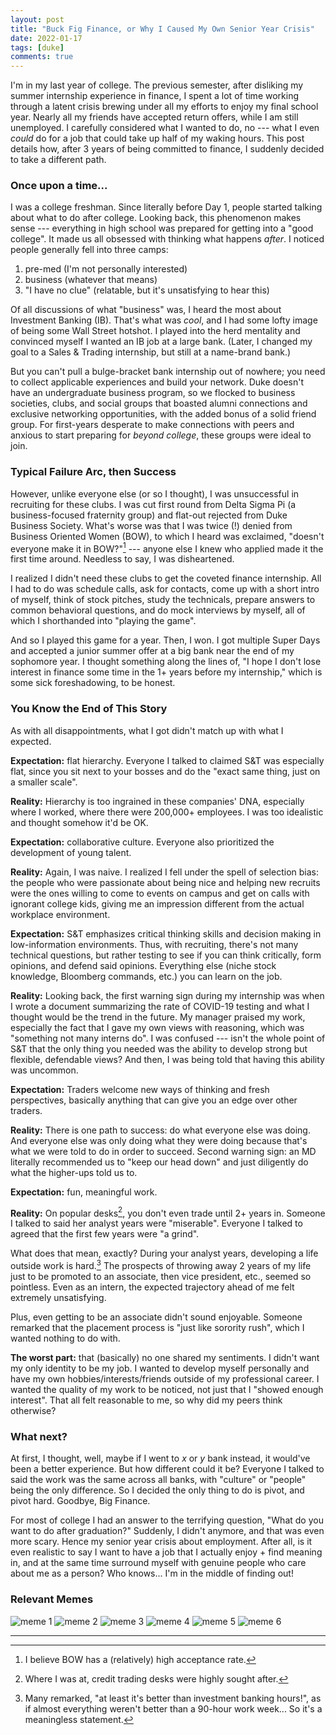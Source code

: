 ```yaml
---
layout: post
title: "Buck Fig Finance, or Why I Caused My Own Senior Year Crisis" 
date: 2022-01-17
tags: [duke]
comments: true
---
```


I'm in my last year of college. The previous semester, after disliking my summer internship experience in finance, I spent a lot of time working through a latent crisis brewing under all my efforts to enjoy my final school year. Nearly all my friends have accepted return offers, while I am still unemployed. I carefully considered what I wanted to do, no --- what I even *could* do for a job that could take up half of my waking hours. This post details how, after 3 years of being committed to finance, I suddenly decided to take a different path. 

### Once upon a time... 

I was a college freshman. Since literally before Day 1, people started talking about what to do after college. Looking back, this phenomenon makes sense --- everything in high school was prepared for getting into a "good college". It made us all obsessed with thinking what happens *after*. I noticed people generally fell into three camps: 

1. pre-med (I'm not personally interested) 
2. business (whatever that means) 
3. "I have no clue" (relatable, but it's unsatisfying to hear this) 

Of all discussions of what "business" was, I heard the most about Investment Banking (IB). That's what was *cool*, and I had some lofty image of being some Wall Street hotshot. I played into the herd mentality and convinced myself I wanted an IB job at a large bank. (Later, I changed my goal to a Sales & Trading internship, but still at a name-brand bank.)

But you can't pull a bulge-bracket bank internship out of nowhere; you need to collect applicable experiences and build your network. Duke doesn't have an undergraduate business program, so we flocked to business societies, clubs, and social groups that boasted alumni connections and exclusive networking opportunities, with the added bonus of a solid friend group. For first-years desperate to make connections with peers and anxious to start preparing for *beyond college*, these groups were ideal to join.  

### Typical Failure Arc, then Success 

However, unlike everyone else (or so I thought), I was unsuccessful in recruiting for these clubs. I was cut first round from Delta Sigma Pi (a business-focused fraternity group) and flat-out rejected from Duke Business Society. What's worse was that I was twice (!) denied from Business Oriented Women (BOW), to which I heard was exclaimed, "doesn't everyone make it in BOW?"[^1] --- anyone else I knew who applied made it the first time around. Needless to say, I was disheartened.

I realized I didn't need these clubs to get the coveted finance internship. All I had to do was schedule calls, ask for contacts, come up with a short intro of myself, think of stock pitches, study the technicals, prepare answers to common behavioral questions, and do mock interviews by myself, all of which I shorthanded into "playing the game". 

And so I played this game for a year. Then, I won. I got multiple Super Days and accepted a junior summer offer at a big bank near the end of my sophomore year. I thought something along the lines of, "I hope I don't lose interest in finance some time in the 1+ years before my internship," which is some sick foreshadowing, to be honest. 

### You Know the End of This Story  

As with all disappointments, what I got didn't match up with what I expected. 

**Expectation:** flat hierarchy. Everyone I talked to claimed S&T was especially flat, since you sit next to your bosses and do the "exact same thing, just on a smaller scale". 

**Reality:** Hierarchy is too ingrained in these companies' DNA, especially where I worked, where there were 200,000+ employees. I was too idealistic and thought somehow it'd be OK. 

**Expectation:** collaborative culture. Everyone also prioritized the development of young talent. 

**Reality:** Again, I was naive. I realized I fell under the spell of selection bias: the people who were passionate about being nice and helping new recruits were the ones willing to come to events on campus and get on calls with ignorant college kids, giving me an impression different from the actual workplace environment. 

**Expectation:** S&T emphasizes critical thinking skills and decision making in low-information environments. Thus, with recruiting, there's not many technical questions, but rather testing to see if you can think critically, form opinions, and defend said opinions. Everything else (niche stock knowledge, Bloomberg commands, etc.) you can learn on the job. 

**Reality:** Looking back, the first warning sign during my internship was when I wrote a document summarizing the rate of COVID-19 testing and what I thought would be the trend in the future. My manager praised my work, especially the fact that I gave my own views with reasoning, which was "something not many interns do". I was confused --- isn't the whole point of S&T that the only thing you needed was the ability to develop strong but flexible, defendable views? And then, I was being told that having this ability was uncommon. 

**Expectation:** Traders welcome new ways of thinking and fresh perspectives, basically anything that can give you an edge over other traders. 

**Reality:** There is one path to success: do what everyone else was doing. And everyone else was only doing what they were doing because that's what we were told to do in order to succeed. Second warning sign: an MD literally recommended us to "keep our head down" and just diligently do what the higher-ups told us to. 

**Expectation:** fun, meaningful work. 

**Reality:** On popular desks[^2], you don't even trade until 2+ years in. Someone I talked to said her analyst years were "miserable". Everyone I talked to agreed that the first few years were "a grind". 

What does that mean, exactly? During your analyst years, developing a life outside work is hard.[^3] The prospects of throwing away 2 years of my life just to be promoted to an associate, then vice president, etc., seemed so pointless. Even as an intern, the expected trajectory ahead of me felt extremely unsatisfying. 

Plus, even getting to be an associate didn't sound enjoyable. Someone remarked that the placement process is "just like sorority rush", which I wanted nothing to do with. 

**The worst part:** that (basically) no one shared my sentiments. I didn't want my only identity to be my job. I wanted to develop myself personally and have my own hobbies/interests/friends outside of my professional career. I wanted the quality of my work to be noticed, not just that I "showed enough interest". That all felt reasonable to me, so why did my peers think otherwise? 

### What next? 

At first, I thought, well, maybe if I went to *x* or *y* bank instead, it would've been a better experience. But how different could it be? Everyone I talked to said the work was the same across all banks, with "culture" or "people" being the only difference. So I decided the only thing to do is pivot, and pivot hard. Goodbye, Big Finance.  

For most of college I had an answer to the terrifying question, "What do you want to do after graduation?" Suddenly, I didn't anymore, and that was even more scary. Hence my senior year crisis about employment. After all, is it even realistic to say I want to have a job that I actually enjoy + find meaning in, and at the same time surround myself with genuine people who care about me as a person? Who knows... I'm in the middle of finding out! 

### Relevant Memes 

![meme 1](../images/images/memes/meme-business-bus.jpg) ![meme 2](../images/images/memes/meme-halloween-hired.jpg) ![meme 3](../images/images/memes/meme-tired-ape-shit.jpg) 
![meme 4](../images/images/memes/meme-excel-no-one-cares.jpg) ![meme 5](../images/images/memes/meme-unrecognized-talent.jpg) ![meme 6](../images/images/memes/meme-crying-financial-statements.jpg) 

---

[^1]: I believe BOW has a (relatively) high acceptance rate. 
[^2]: Where I was at, credit trading desks were highly sought after. 
[^3]: Many remarked, "at least it's better than investment banking hours!", as if almost everything weren't better than a 90-hour work week... So it's a meaningless statement. 
